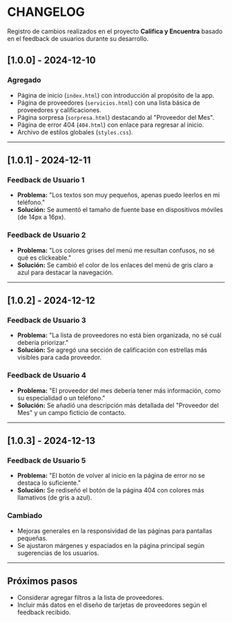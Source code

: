 # CHANGELOG

Registro de cambios realizados en el proyecto **Califica y Encuentra** basado en el feedback de usuarios durante su desarrollo.

## [1.0.0] - 2024-12-10
### Agregado
- Página de inicio (`index.html`) con introducción al propósito de la app.
- Página de proveedores (`servicios.html`) con una lista básica de proveedores y calificaciones.
- Página sorpresa (`sorpresa.html`) destacando al "Proveedor del Mes".
- Página de error 404 (`404.html`) con enlace para regresar al inicio.
- Archivo de estilos globales (`styles.css`).

---

## [1.0.1] - 2024-12-11
### Feedback de Usuario 1
- **Problema:** "Los textos son muy pequeños, apenas puedo leerlos en mi teléfono."  
- **Solución:** Se aumentó el tamaño de fuente base en dispositivos móviles (de 14px a 16px).  

### Feedback de Usuario 2
- **Problema:** "Los colores grises del menú me resultan confusos, no sé qué es clickeable."  
- **Solución:** Se cambió el color de los enlaces del menú de gris claro a azul para destacar la navegación.  

---

## [1.0.2] - 2024-12-12
### Feedback de Usuario 3
- **Problema:** "La lista de proveedores no está bien organizada, no sé cuál debería priorizar."  
- **Solución:** Se agregó una sección de calificación con estrellas más visibles para cada proveedor.  

### Feedback de Usuario 4
- **Problema:** "El proveedor del mes debería tener más información, como su especialidad o un teléfono."  
- **Solución:** Se añadió una descripción más detallada del "Proveedor del Mes" y un campo ficticio de contacto.  

---

## [1.0.3] - 2024-12-13
### Feedback de Usuario 5
- **Problema:** "El botón de volver al inicio en la página de error no se destaca lo suficiente."  
- **Solución:** Se rediseñó el botón de la página 404 con colores más llamativos (de gris a azul).  

### Cambiado
- Mejoras generales en la responsividad de las páginas para pantallas pequeñas.
- Se ajustaron márgenes y espaciados en la página principal según sugerencias de los usuarios.

---

## Próximos pasos
- Considerar agregar filtros a la lista de proveedores.
- Incluir más datos en el diseño de tarjetas de proveedores según el feedback recibido.
